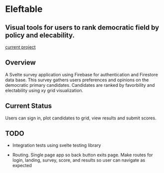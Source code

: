 # Eleftable

## Visual tools for users to rank democratic field by policy and elecability.

[current project](https://eleftable.michaeladamberry3.now.sh)

## Overview

A Svelte survey application using Firebase for authentication and Firestore data base. This survey gathers users preferences and opinions on the democratic primary candidates. Candidates are ranked by favorbility and electability using xy grid visualization.

## Current Status

Users can sign in, plot candidates to grid, view results and submit scores.

## TODO

- Integration tests using svelte testing library

- Routing. Single page app so back button exits page. Make routes for login, landing, survey, score, and results so user can navigate as expected
